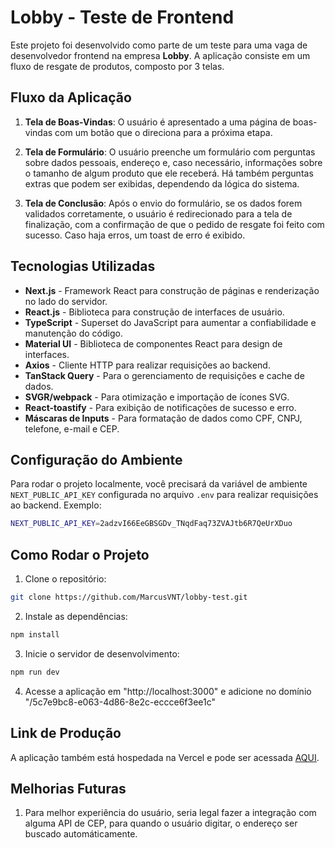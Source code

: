 # Lobby - Teste de Frontend

Este projeto foi desenvolvido como parte de um teste para uma vaga de desenvolvedor frontend na empresa **Lobby**. A aplicação consiste em um fluxo de resgate de produtos, composto por 3 telas.

## Fluxo da Aplicação

1. **Tela de Boas-Vindas**: O usuário é apresentado a uma página de boas-vindas com um botão que o direciona para a próxima etapa.
2. **Tela de Formulário**: O usuário preenche um formulário com perguntas sobre dados pessoais, endereço e, caso necessário, informações sobre o tamanho de algum produto que ele receberá. Há também perguntas extras que podem ser exibidas, dependendo da lógica do sistema.

3. **Tela de Conclusão**: Após o envio do formulário, se os dados forem validados corretamente, o usuário é redirecionado para a tela de finalização, com a confirmação de que o pedido de resgate foi feito com sucesso. Caso haja erros, um toast de erro é exibido.

## Tecnologias Utilizadas

- **Next.js** - Framework React para construção de páginas e renderização no lado do servidor.
- **React.js** - Biblioteca para construção de interfaces de usuário.
- **TypeScript** - Superset do JavaScript para aumentar a confiabilidade e manutenção do código.
- **Material UI** - Biblioteca de componentes React para design de interfaces.
- **Axios** - Cliente HTTP para realizar requisições ao backend.
- **TanStack Query** - Para o gerenciamento de requisições e cache de dados.
- **SVGR/webpack** - Para otimização e importação de ícones SVG.
- **React-toastify** - Para exibição de notificações de sucesso e erro.
- **Máscaras de Inputs** - Para formatação de dados como CPF, CNPJ, telefone, e-mail e CEP.

## Configuração do Ambiente

Para rodar o projeto localmente, você precisará da variável de ambiente `NEXT_PUBLIC_API_KEY` configurada no arquivo `.env` para realizar requisições ao backend. Exemplo:

```bash
NEXT_PUBLIC_API_KEY=2adzvI66EeGBSGDv_TNqdFaq73ZVAJtb6R7QeUrXDuo
```

## Como Rodar o Projeto

1. Clone o repositório:

```bash
git clone https://github.com/MarcusVNT/lobby-test.git
```

2. Instale as dependências:

```bash
npm install
```

3. Inicie o servidor de desenvolvimento:

```bash
npm run dev
```

4. Acesse a aplicação em "http://localhost:3000" e adicione no domínio "/5c7e9bc8-e063-4d86-8e2c-eccce6f3ee1c"

## Link de Produção

A aplicação também está hospedada na Vercel e pode ser acessada [AQUI](https://lobby-test-marcusvnt.vercel.app/5c7e9bc8-e063-4d86-8e2c-eccce6f3ee1c).

## Melhorias Futuras

1. Para melhor experiência do usuário, seria legal fazer a integração com alguma API de CEP, para quando o usuário digitar, o endereço ser buscado automáticamente.
